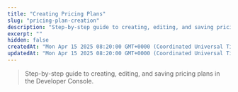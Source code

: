 ```yaml
---
title: "Creating Pricing Plans"
slug: "pricing-plan-creation"
description: "Step-by-step guide to creating, editing, and saving pricing plans in the Developer Console."
excerpt: ""
hidden: false
createdAt: "Mon Apr 15 2025 08:20:00 GMT+0000 (Coordinated Universal Time)"
updatedAt: "Mon Apr 15 2025 08:20:00 GMT+0000 (Coordinated Universal Time)"
---
```


> Step-by-step guide to creating, editing, and saving pricing plans in the Developer Console.
